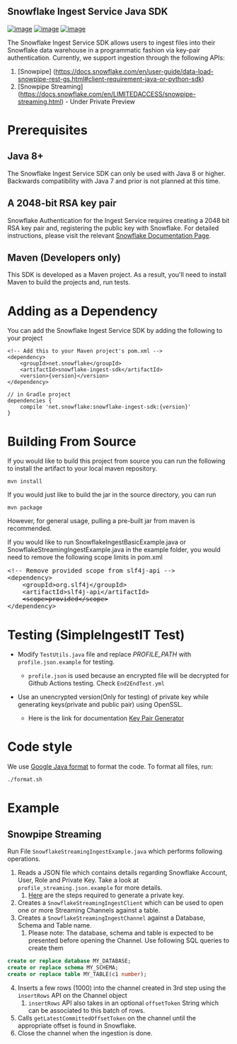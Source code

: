 Snowflake Ingest Service Java SDK
---

[![image](http://img.shields.io/:license-Apache%202-brightgreen.svg)](http://www.apache.org/licenses/LICENSE-2.0.txt)
[![image](https://github.com/snowflakedb/snowflake-ingest-java/workflows/Snowpipe%20Java%20SDK%20Tests/badge.svg)](https://github.com/snowflakedb/snowflake-ingest-java/actions)
[![image](https://maven-badges.herokuapp.com/maven-central/net.snowflake/snowflake-ingest-sdk/badge.svg?style=plastic)](https://repo.maven.apache.org/maven2/net/snowflake/snowflake-ingest-sdk/)

The Snowflake Ingest Service SDK allows users to ingest files into their
Snowflake data warehouse in a programmatic fashion via key-pair
authentication. Currently, we support ingestion through the following APIs:
1. [Snowpipe] (https://docs.snowflake.com/en/user-guide/data-load-snowpipe-rest-gs.html#client-requirement-java-or-python-sdk)
2. [Snowpipe Streaming] (https://docs.snowflake.com/en/LIMITEDACCESS/snowpipe-streaming.html) - Under Private Preview

# Prerequisites

## Java 8+

The Snowflake Ingest Service SDK can only be used with Java 8 or higher.
Backwards compatibility with Java 7 and prior is not planned at this
time.

## A 2048-bit RSA key pair

Snowflake Authentication for the Ingest Service requires creating a 2048
bit RSA key pair and, registering the public key with Snowflake. For
detailed instructions, please visit the relevant [Snowflake
Documentation Page](https://docs.snowflake.com/en/user-guide/key-pair-auth.html).

## Maven (Developers only)

This SDK is developed as a Maven project. As a
result, you'll need to install Maven to build the projects and, run
tests.

# Adding as a Dependency

You can add the Snowflake Ingest Service SDK by adding the following to
your project

``` {.xml}
<!-- Add this to your Maven project's pom.xml -->
<dependency>
    <groupId>net.snowflake</groupId>
    <artifactId>snowflake-ingest-sdk</artifactId>
    <version>{version}</version>
</dependency>
```

``` {.groovy}
// in Gradle project
dependencies {
    compile 'net.snowflake:snowflake-ingest-sdk:{version}'
}
```

# Building From Source

If you would like to build this project from source you can run the
following to install the artifact to your local maven repository.

``` {.bash}
mvn install
```

If you would just like to build the jar in the source directory, you can
run

``` {.bash}
mvn package
```

However, for general usage, pulling a pre-built jar from maven is
recommended.

If you would like to run SnowflakeIngestBasicExample.java or SnowflakeStreamingIngestExample.java in the example folder, 
you would need to remove the following scope limits in pom.xml

<pre>
&lt;!-- Remove provided scope from slf4j-api --&gt;
&lt;dependency&gt;
    &lt;groupId&gt;org.slf4j&lt;/groupId&gt;
    &lt;artifactId&gt;slf4j-api&lt;/artifactId&gt;
    <s>&lt;scope&gt;provided&lt;/scope&gt;</s>
&lt;/dependency&gt;
</pre>

# Testing (SimpleIngestIT Test)

-   Modify `TestUtils.java` file and replace *PROFILE_PATH* with `profile.json.example` for testing.

    -   `profile.json` is used because an encrypted file will be
            decrypted for Github Actions testing. Check `End2EndTest.yml`

-   Use an unencrypted version(Only for testing) of private key while generating keys(private and public pair) using OpenSSL.

    -   Here is the link for documentation [Key Pair
            Generator](https://docs.snowflake.net/manuals/user-guide/python-connector-example.html#using-key-pair-authentication)

# Code style

We use [Google Java format](https://github.com/google/google-java-format) to format the code. To format all files, run:
```bash
./format.sh
````

# Example

## Snowpipe Streaming

Run File `SnowflakeStreamingIngestExample.java` which performs following operations.
1. Reads a JSON file which contains details regarding Snowflake Account, User, Role and Private Key. Take a look at `profile_streaming.json.example` for more details.
   1. [Here](https://docs.snowflake.com/en/user-guide/key-pair-auth.html#configuring-key-pair-authentication) are the steps required to generate a private key.
2. Creates a `SnowflakeStreamingIngestClient` which can be used to open one or more Streaming Channels against a table.
3. Creates a `SnowflakeStreamingIngestChannel` against a Database, Schema and Table name.
   1. Please note: The database, schema and table is expected to be presented before opening the Channel. Use following SQL queries to create them
```sql
create or replace database MY_DATABASE;
create or replace schema MY_SCHEMA;
create or replace table MY_TABLE(c1 number);
```
4. Inserts a few rows (1000) into the channel created in 3rd step using the `insertRows` API on the Channel object
   1. `insertRows` API also takes in an optional `offsetToken` String which can be associated to this batch of rows. 
5. Calls `getLatestCommittedOffsetToken` on the channel until the appropriate offset is found in Snowflake.
6. Close the channel when the ingestion is done.
